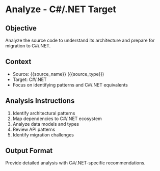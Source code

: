 # Analyze - C#/.NET Target

## Objective
Analyze the source code to understand its architecture and prepare for migration to C#/.NET.

## Context
- Source: {{source_name}} ({{source_type}})
- Target: C#/.NET
- Focus on identifying patterns and C#/.NET equivalents

## Analysis Instructions
1. Identify architectural patterns
2. Map dependencies to C#/.NET ecosystem
3. Analyze data models and types
4. Review API patterns
5. Identify migration challenges

## Output Format
Provide detailed analysis with C#/.NET-specific recommendations.
